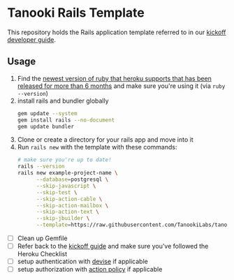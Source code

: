 # Tanooki Rails Template

This repository holds the Rails application template referred to in our
[kickoff developer guide][ko].

[ko]: https://github.com/TanookiLabs/developer-guides/blob/master/web/kickoff.md

## Usage

1. Find the [newest version of ruby that heroku supports that has been released for more than 6 months][h] and make sure you're using it (via `ruby --version`)
1. install rails and bundler globally
   ```bash
   gem update --system
   gem install rails --no-document
   gem update bundler
   ```
1. Clone or create a directory for your rails app and move into it
1. Run `rails new` with the template with these commands:
   ```bash
   # make sure you're up to date!
   rails --version 
   rails new example-project-name \
         --database=postgresql \
         --skip-javascript \
         --skip-test \
         --skip-action-cable \
         --skip-action-mailbox \
         --skip-action-text \
         --skip-jbuilder \
         --template=https://raw.githubusercontent.com/TanookiLabs/tanooki-rails-template/master/template.rb
   ```

- [ ] Clean up Gemfile
- [ ] Refer back to the [kickoff guide][kg] and make sure you've followed the Heroku
      Checklist
- [ ] setup authentication with [devise](https://github.com/heartcombo/devise) if applicable
- [ ] setup authorization with [action policy](https://github.com/palkan/action_policy) if applicable

[h]: https://devcenter.heroku.com/articles/ruby-support#supported-runtimes
[kg]: https://github.com/TanookiLabs/developer-guides/blob/master/rails/kickoff.md
